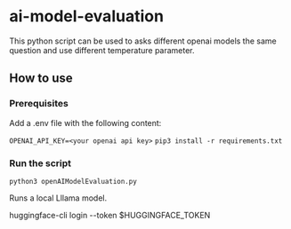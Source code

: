 # ai-model-evaluation

This python script can be used to asks different openai models the same question and use different temperature parameter.

## How to use

### Prerequisites

Add a .env file with the following content:

```OPENAI_API_KEY=<your openai api key>```
```pip3 install -r requirements.txt```


### Run the script

```python3 openAIModelEvaluation.py```

Runs a local Lllama model.

huggingface-cli login --token $HUGGINGFACE_TOKEN

